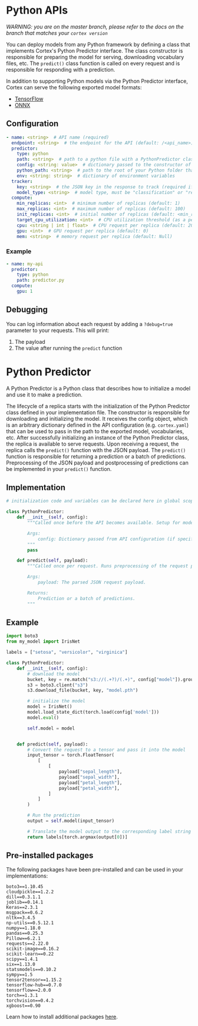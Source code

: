 # Python APIs

_WARNING: you are on the master branch, please refer to the docs on the branch that matches your `cortex version`_

You can deploy models from any Python framework by defining a class that implements Cortex's Python Predictor interface. The class constructor is responsible for preparing the model for serving, downloading vocabulary files, etc. The `predict()` class function is called on every request and is responsible for responding with a prediction.

In addition to supporting Python models via the Python Predictor interface, Cortex can serve the following exported model formats:

- [TensorFlow](tensorflow.md)
- [ONNX](onnx.md)

## Configuration

```yaml
- name: <string>  # API name (required)
  endpoint: <string>  # the endpoint for the API (default: /<api_name>)
  predictor:
    type: python
    path: <string>  # path to a python file with a PythonPredictor class definition, relative to the Cortex root (required)
    config: <string: value>  # dictionary passed to the constructor of a Predictor (optional)
    python_path: <string>  # path to the root of your Python folder that will be appended to PYTHONPATH (default: folder containing cortex.yaml)
    env: <string: string>  # dictionary of environment variables
  tracker:
    key: <string>  # the JSON key in the response to track (required if the response payload is a JSON object)
    model_type: <string>  # model type, must be "classification" or "regression" (required)
  compute:
    min_replicas: <int>  # minimum number of replicas (default: 1)
    max_replicas: <int>  # maximum number of replicas (default: 100)
    init_replicas: <int>  # initial number of replicas (default: <min_replicas>)
    target_cpu_utilization: <int>  # CPU utilization threshold (as a percentage) to trigger scaling (default: 80)
    cpu: <string | int | float>  # CPU request per replica (default: 200m)
    gpu: <int>  # GPU request per replica (default: 0)
    mem: <string>  # memory request per replica (default: Null)
```

### Example

```yaml
- name: my-api
  predictor:
    type: python
    path: predictor.py
  compute:
    gpu: 1
```

## Debugging

You can log information about each request by adding a `?debug=true` parameter to your requests. This will print:

1. The payload
2. The value after running the `predict` function

# Python Predictor

A Python Predictor is a Python class that describes how to initialize a model and use it to make a prediction.

The lifecycle of a replica starts with the initialization of the Python Predictor class defined in your implementation file. The constructor is responsible for downloading and initializing the model. It receives the config object, which is an arbitrary dictionary defined in the API configuration (e.g. `cortex.yaml`) that can be used to pass in the path to the exported model, vocabularies, etc. After successfully initializing an instance of the Python Predictor class, the replica is available to serve requests. Upon receiving a request, the replica calls the `predict()` function with the JSON payload. The `predict()` function is responsible for returning a prediction or a batch of predictions. Preprocessing of the JSON payload and postprocessing of predictions can be implemented in your `predict()` function.

## Implementation

```python
# initialization code and variables can be declared here in global scope

class PythonPredictor:
    def __init__(self, config):
        """Called once before the API becomes available. Setup for model serving such as downloading/initializing the model or downloading vocabulary can be done here. Required.

        Args:
            config: Dictionary passed from API configuration (if specified).
        """
        pass

    def predict(self, payload):
        """Called once per request. Runs preprocessing of the request payload, inference, and postprocessing of the inference output. Required.

        Args:
            payload: The parsed JSON request payload.

        Returns:
            Prediction or a batch of predictions.
        """
```

## Example

```python
import boto3
from my_model import IrisNet

labels = ["setosa", "versicolor", "virginica"]

class PythonPredictor:
    def __init__(self, config):
        # download the model
        bucket, key = re.match("s3://(.+?)/(.+)", config["model"]).groups()
        s3 = boto3.client("s3")
        s3.download_file(bucket, key, "model.pth")

        # initialize the model
        model = IrisNet()
        model.load_state_dict(torch.load(config['model']))
        model.eval()

        self.model = model


    def predict(self, payload):
        # Convert the request to a tensor and pass it into the model
        input_tensor = torch.FloatTensor(
            [
                [
                    payload["sepal_length"],
                    payload["sepal_width"],
                    payload["petal_length"],
                    payload["petal_width"],
                ]
            ]
        )

        # Run the prediction
        output = self.model(input_tensor)

        # Translate the model output to the corresponding label string
        return labels[torch.argmax(output[0])]
```

## Pre-installed packages

The following packages have been pre-installed and can be used in your implementations:

```text
boto3==1.10.45
cloudpickle==1.2.2
dill==0.3.1.1
joblib==0.14.1
Keras==2.3.1
msgpack==0.6.2
nltk==3.4.5
np-utils==0.5.12.1
numpy==1.18.0
pandas==0.25.3
Pillow==6.2.1
requests==2.22.0
scikit-image==0.16.2
scikit-learn==0.22
scipy==1.4.1
six==1.13.0
statsmodels==0.10.2
sympy==1.5
tensor2tensor==1.15.2
tensorflow-hub==0.7.0
tensorflow==2.0.0
torch==1.3.1
torchvision==0.4.2
xgboost==0.90
```

Learn how to install additional packages [here](../dependency-management/python-packages.md).
